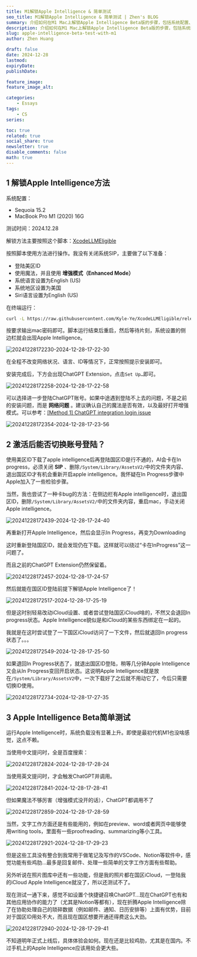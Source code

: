 ```yaml
---
title: M1解锁Apple Intelligence & 简单测试
seo_title: M1解锁Apple Intelligence & 简单测试 | Zhen's BLOG
summary: 介绍如何在M1 Mac上解锁Apple Intelligence Beta版的步骤，包括系统配置、安装过程及遇到的问题和解决方法，并对Apple Intelligence Beta版进行简单测试。
description: 介绍如何在M1 Mac上解锁Apple Intelligence Beta版的步骤，包括系统配置、安装过程及遇到的问题和解决方法，并对Apple Intelligence Beta版进行简单测试。
slug: apple-intelligence-beta-test-with-m1
author: Zhen Huang

draft: false
date: 2024-12-28
lastmod: 
expiryDate: 
publishDate: 

feature_image: 
feature_image_alt: 

categories:
    - Essays
tags:
    - CS
series:

toc: true
related: true
social_share: true
newsletter: true
disable_comments: false
math: true
---
```


## 1 解锁Apple Intelligence方法

系统配置：

- Sequoia 15.2
- MacBook Pro M1 (2020) 16G

测试时间：2024.12.28

解锁方法主要按照这个脚本：[XcodeLLMEligible](https://github.com/Kyle-Ye/XcodeLLMEligible)

按照脚本使用方法进行操作。我没有关闭系统SIP，主要做了以下准备：

- 登陆美区ID
- 使用魔法，并且使用 **增强模式（Enhanced Mode）**
- 系统语言设置为English (US)
- 系统地区设置为美国
- Siri语言设置为English (US)

在终端运行：

```bash
curl -L https://raw.githubusercontent.com/Kyle-Ye/XcodeLLMEligible/release/0.2/scripts/override.sh | bash -s -- install override greymatter
```

按要求输出mac密码即可。脚本运行结束后重启，然后等待片刻，系统设置的侧边栏就会出现Apple Intelligence。

![20241228172230-2024-12-28-17-22-30](https://lfs.zhenhuang.site/images/20241228172230-2024-12-28-17-22-30.png)

在全程不改变网络状况、语言、ID等情况下，正常按照提示安装即可。

安装完成后，下方会出现ChatGPT Extension，点击`Set Up…`即可。

![20241228172258-2024-12-28-17-22-58](https://lfs.zhenhuang.site/images/20241228172258-2024-12-28-17-22-58.png)

可以选择进一步登陆ChatGPT账号。如果中途遇到登陆不上去的问题，不是之前的安装问题，而是 **网络问题** 。建议确认自己的魔法是否有效，以及最好打开增强模式。可以参考：[[Method 1] ChatGPT integration login issue](https://github.com/Kyle-Ye/XcodeLLMEligible/issues/60)

![20241228172354-2024-12-28-17-23-56](https://lfs.zhenhuang.site/images/20241228172354-2024-12-28-17-23-56.png)

## 2 激活后能否切换账号登陆？

使用美区ID下载了apple intelligence后再登陆国区ID是行不通的，AI会卡在In progress，必须关闭 **SIP** 、删除`/System/Library/AssetsV2/`中的文件夹内容、退出国区ID才有机会重新开启apple intelligence。我怀疑在In Progress步骤中Apple加入了一些检验步骤。

当然，我也尝试了一种卡bug的方法：在侧边栏有Apple intelligence时，退出国区ID，删除`/System/Library/AssetsV2/`中的文件夹内容，重启mac，手动关闭Apple intelligence。

![20241228172439-2024-12-28-17-24-40](https://lfs.zhenhuang.site/images/20241228172439-2024-12-28-17-24-40.png)

再重新打开Apple Intelligence，然后会显示In Progress，再变为Downloading

这时重新登陆国区ID，就会发现仍在下载。这样就可以绕过“卡在InProgress”这一问题了。

而且之前的ChatGPT Extension仍然保留着。

![20241228172457-2024-12-28-17-24-57](https://lfs.zhenhuang.site/images/20241228172457-2024-12-28-17-24-57.png)

然后就能在国区ID登陆前提下解锁Apple Intelligence了！

![20241228172517-2024-12-28-17-25-19](https://lfs.zhenhuang.site/images/20241228172517-2024-12-28-17-25-19.png)

但是这时别轻易改动iCloud设置、或者尝试登陆国区iCloud啥的，不然又会退回In progress状态。Apple Intelligence貌似是和iCloud的某些东西绑定在一起的。

我就是在这时尝试登了一下国区iCloud访问了一下文件，然后就退回In progress状态了。。。

![20241228172549-2024-12-28-17-25-50](https://lfs.zhenhuang.site/images/20241228172549-2024-12-28-17-25-50.png)

如果退回In Progress状态了，就退出国区ID登陆，稍等几分钟Apple Intelligence又会从In Progress变回开启状态。这说明Apple Intelligence就是放在`/System/Library/AssetsV2`中，一次下载好了之后就不用动它了，今后只需要切换ID使用。

![20241228172734-2024-12-28-17-27-35](https://lfs.zhenhuang.site/images/20241228172734-2024-12-28-17-27-35.png)

## 3 Apple Intelligence Beta简单测试

运行Apple Intelligence时，系统负载没有显著上升。即使是最初代机M1也没啥感觉，这点不赖。

当使用中文提问时，全是百度搜索：

![20241228172824-2024-12-28-17-28-24](https://lfs.zhenhuang.site/images/20241228172824-2024-12-28-17-28-24.png)

当使用英文提问时，才会触发ChatGPT并调用。

![20241228172841-2024-12-28-17-28-41](https://lfs.zhenhuang.site/images/20241228172841-2024-12-28-17-28-41.png)

但如果魔法不够厉害（增强模式没开的话），ChatGPT都调用不了

![20241228172859-2024-12-28-17-28-59](https://lfs.zhenhuang.site/images/20241228172859-2024-12-28-17-28-59.png)

当然，文字工作方面还是有些能用的，例如在preview、word或者网页中能够使用writing tools，里面有一些proofreading、summarizing等小工具。

![20241228172921-2024-12-28-17-29-23](https://lfs.zhenhuang.site/images/20241228172921-2024-12-28-17-29-23.png)

但是这些工具没有整合到我常用于做笔记及写作的VSCode、Notion等软件中，感觉功能有些鸡肋…最多是回复邮件、处理一些简单的文字工作方面有些帮助。

另外听说在照片图库中还有一些功能，但是我的照片都在国区iCloud，一登陆我的iCloud Apple Intelligence就没了，所以还测试不了。

现在测试一通下来，感觉不如设置个快捷键召唤ChatGPT…现在ChatGPT也有和其他应用协作的能力了（尤其是Notion等都有），现在折腾Apple Intelligence除了在协助处理自己的琐碎数据（例如邮件、通知、日历安排等）上面有优势，目前对于国区ID用处不大，而且现在国区想要开通还得费这么大劲。

![20241228172940-2024-12-28-17-29-41](https://lfs.zhenhuang.site/images/20241228172940-2024-12-28-17-29-41.png)

不知道明年正式上线后，具体体验会如何。现在还是比较鸡肋，尤其是在国内。不过手机上的Apple Intelligence应该用处会更大些。
